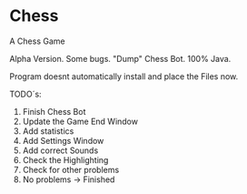 # Chess
A Chess Game

Alpha Version. Some bugs. "Dump" Chess Bot. 100% Java.

Program doesnt automatically install and place the Files now.

TODO´s:

1. Finish Chess Bot
2. Update the Game End Window
3. Add statistics
4. Add Settings Window
5. Add correct Sounds
6. Check the Highlighting
7. Check for other problems
8. No problems -> Finished
